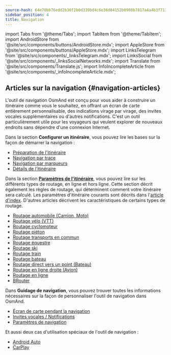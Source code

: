 ```yaml
---
source-hash: 64e70bb76edd2b30f2b0d339bd4c6e36d84152b0908b7817a4a4b3f7136b2c35
sidebar_position: 4
title: Navigation
---
```


import Tabs from '@theme/Tabs';
import TabItem from '@theme/TabItem';
import AndroidStore from '@site/src/components/buttons/AndroidStore.mdx';
import AppleStore from '@site/src/components/buttons/AppleStore.mdx';
import LinksTelegram from '@site/src/components/_linksTelegram.mdx';
import LinksSocial from '@site/src/components/_linksSocialNetworks.mdx';
import Translate from '@site/src/components/Translate.js';
import InfoIncompleteArticle from '@site/src/components/_infoIncompleteArticle.mdx';


## Articles sur la navigation {#navigation-articles}

L'outil de navigation OsmAnd est conçu pour vous aider à construire un itinéraire comme vous le souhaitez, en offrant un écran de carte entièrement personnalisable, des indications virage par virage, des invites vocales supplémentaires ou d'autres notifications. C'est un outil particulièrement utile pour les voyageurs qui veulent explorer de nouveaux endroits sans dépendre d'une connexion Internet.

Dans la section **Configurer un itinéraire**, vous pouvez lire les bases sur la façon de démarrer la navigation :

- [Préparation de l'itinéraire](./setup/route-navigation.md)
- [Navigation par trace](./setup/gpx-navigation.md)
- [Navigation par marqueurs](./setup/markers-navigation.md)
- [Détails de l'itinéraire](./setup/route-details.md)

Dans la section **[Paramètres de l'itinéraire](./routing/osmand-routing.md#routing-types)**, vous pouvez lire sur les différents types de routage, en ligne et hors ligne. Cette section décrit également les règles de routage, qui déterminent comment votre itinéraire sera calculé. Les paramètres d'itinéraire courants sont décrits dans l'[article d'index](./routing/osmand-routing.md#routing-types). D'autres articles décrivent les caractéristiques de certains types de routage.
- [Routage automobile (Camion, Moto)](./routing/car-based-routing.md)
- [Routage vélo (VTT)](./routing/bicycle-based-routing.md)
- [Routage cyclomoteur](./routing/moped-routing.md)
- [Routage piéton](./routing/pedestrian-routing.md)
- [Routage transports en commun](./routing/public-transport-navigation.md)
- [Routage équestre](./routing/horse-routing.md)
- [Routage ski](./routing/ski-routing.md)
- [Routage train](./routing/train-routing.md)
- [Routage bateau](./routing/boat-navigation.md)
- [Routage direct vers un point (Bateau)](./routing/direct-to-point-routing.md)
- [Routage en ligne droite (Avion)](./routing/straight-line-routing.md)
- [Routage en ligne](./routing/online-routing.md)
- [BRouter](./routing/brouter.md)

Dans **Guidage de navigation**, vous pouvez trouver toutes les informations nécessaires sur la façon de personnaliser l'outil de navigation dans OsmAnd.

- [Écran de carte pendant la navigation](./guidance/map-during-navigation.md)
- [Invites vocales / Notifications](./guidance/voice-navigation.md)
- [Paramètres de navigation](./guidance/navigation-settings.md)

Et aussi deux cas d'utilisation spéciaux de l'outil de navigation :

- [Android Auto](./auto-car.md)
- [CarPlay](./car-play.md)